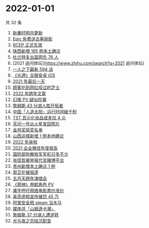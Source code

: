 # 2022-01-01

共 32 条

<!-- BEGIN -->
<!-- 最后更新时间 Sat Jan 01 2022 20:14:36 GMT+0800 (China Standard Time) -->

1. [新秦时明月更新](https://www.zhihu.com/search?q=新秦时明月)
1. [Epic 免费送古墓丽影](https://www.zhihu.com/search?q=epic)
1. [RCEP 正式生效](https://www.zhihu.com/search?q=RCEP)
1. [陕西新增 165 例本土确诊](https://www.zhihu.com/search?q=陕西疫情)
1. [杜兰特复出篮网负 76 人](https://www.zhihu.com/search?q=篮网)
1. [2021 追问体坛](https://www.zhihu.com/search?q=2021 追问体坛)
1. [一人之下最新 594 话](https://www.zhihu.com/search?q=一人之下)
1. [《光遇》合服安卓 iOS](https://www.zhihu.com/search?q=光遇)
1. [2021 年最后一天](https://www.zhihu.com/search?q=2021最后一天)
1. [顾客吃到网红咬过的芝士](https://www.zhihu.com/search?q=网红咬过的芝士)
1. [2022 年跨年文案](https://www.zhihu.com/search?q=跨年文案)
1. [幻塔 PV 疑似抄袭](https://www.zhihu.com/search?q=幻塔)
1. [詹姆斯 43 分湖人胜开拓者](https://www.zhihu.com/search?q=湖人)
1. [中国「人造太阳」运行时间破千秒](https://www.zhihu.com/search?q=中国人造太阳)
1. [TST 百元化妆品成本仅 4 元](https://www.zhihu.com/search?q=TST成本)
1. [天问一号从火星发回照片](https://www.zhihu.com/search?q=天问一号)
1. [金鸡奖获奖名单](https://www.zhihu.com/search?q=金鸡奖)
1. [山西运城新增 1 例本地确诊](https://www.zhihu.com/search?q=山西疫情)
1. [2022 年来啦](https://www.zhihu.com/search?q=2022)
1. [2021 企业微信年度报告](https://www.zhihu.com/search?q=企业微信年度报告)
1. [国防部称解放军军机只多不少](https://www.zhihu.com/search?q=解放军军机)
1. [张信哲被举报代言赌博平台](https://www.zhihu.com/search?q=张信哲被举报)
1. [贵州新增本土确诊 1 例](https://www.zhihu.com/search?q=贵州疫情)
1. [郭艾伦被驱逐](https://www.zhihu.com/search?q=郭艾伦被驱逐)
1. [五月天跨年演唱会](https://www.zhihu.com/search?q=五月天)
1. [《原神》申鹤角色 PV](https://www.zhihu.com/search?q=原神)
1. [龚宇呼吁网络电影票价涨价](https://www.zhihu.com/search?q=网络电影票价涨价)
1. [喜茶虚假宣传被罚 45 万](https://www.zhihu.com/search?q=喜茶虚假宣传)
1. [阿里安全把 steam 当木马](https://www.zhihu.com/search?q=steam)
1. [媒体评「山姆退卡潮」](https://www.zhihu.com/search?q=山姆退卡潮)
1. [詹姆斯 37 分湖人遭逆转](https://www.zhihu.com/search?q=詹姆斯)
1. [光与夜之恋陆沉配音](https://www.zhihu.com/search?q=光与夜之恋)

<!-- END -->
